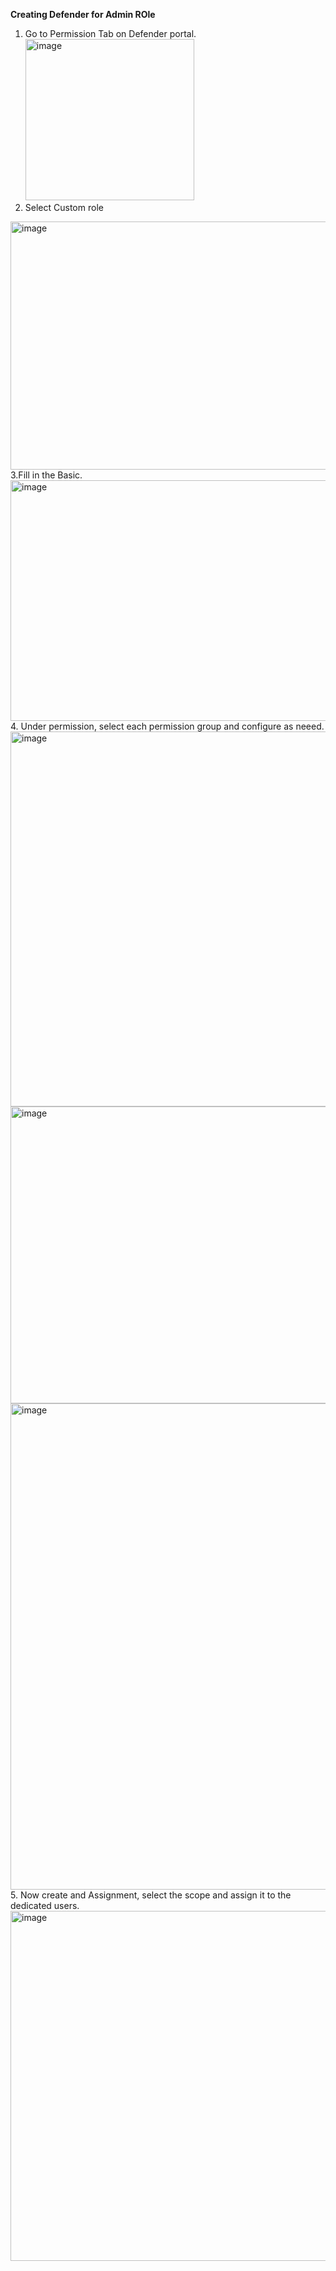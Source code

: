 **Creating Defender for Admin ROle**
1. Go to Permission Tab on Defender portal.
   <img width="270" height="258" alt="image" src="https://github.com/user-attachments/assets/bab404b1-7b4e-47dd-bb50-d1872160e085" />
2. Select Custom role
<img width="783" height="397" alt="image" src="https://github.com/user-attachments/assets/742e6ced-d70b-4b5d-9f80-c89cc51127b0" />
3.Fill in the Basic.
<img width="675" height="385" alt="image" src="https://github.com/user-attachments/assets/13250d0d-e3e4-4fac-ad0f-9cd72d660aa5" />
4. Under permission, select each permission group and configure as neeed.
   <img width="604" height="600" alt="image" src="https://github.com/user-attachments/assets/75582e25-9f0a-4ff4-b382-00ec6e2f8f18" />
  <img width="578" height="475" alt="image" src="https://github.com/user-attachments/assets/0dd442cd-8b50-4e00-b8f3-49fd34fa5325" />
  <img width="615" height="778" alt="image" src="https://github.com/user-attachments/assets/83fbdefb-345f-4a10-81fe-f5efdab83c06" />
  5. Now create and Assignment, select the scope and assign it to the dedicated users.
<img width="621" height="560" alt="image" src="https://github.com/user-attachments/assets/9ba6fe31-bcfc-438a-b99d-988f2a50854e" />

     




